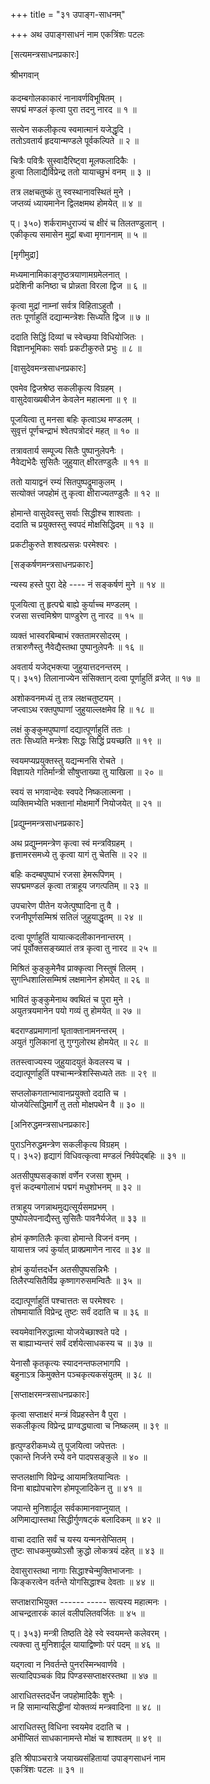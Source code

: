 +++
title = "३१ उपाङ्ग-साधनम्"

+++
अथ उपाङ्गसाधनं नाम एकत्रिंशः पटलः  
  
[सत्यमन्त्रसाधनप्रकारः]  
  
श्रीभगवान्   
  
कदम्बगोलकाकारं नानावर्णविभूषितम् ।  
सपद्मं मण्डलं कृत्वा पुरा तदनु नारद ॥ १ ॥  
  
सत्येन सकलीकृत्य स्वमात्मानं यजेद्धृदि ।  
ततोऽवतार्य हृदयान्मण्डले पूर्वकल्पिते ॥ २ ॥  
  
चित्रैः पवित्रैः सुस्वादैरिष्ट्वा मूलफलादिकैः ।  
हुत्वा तिलाद्यैर्विप्रेन्द्र ततो यायाच्छुभं वनम् ॥ ३ ॥  
  
तत्र लक्षचतुष्कं तु स्वस्थानावस्थितं मुने ।  
जप्तव्यं ध्यायमानेन द्विलक्षमथ होमयेत् ॥ ४ ॥  
  
प्। ३५०) शर्करामधुराज्यं च क्षीरं च तिलतण्डुलान् ।  
एकीकृत्य समासेन मुद्रां बध्वा मृगाननाम् ॥ ५ ॥  
  
[मृगीमुद्रा]  
  
मध्यमानामिकाङ्गुष्ठत्रयाणामग्रमेलनात् ।  
प्रदेशिनी कनिष्ठा च प्रोन्नता विरला द्विज ॥ ६ ॥  
  
कृत्वा मुद्रां नाम्नां सर्वत्र विहिताऽहुतौ ।  
ततः पूर्णाहुतिं दद्यान्मन्त्रेशः सिध्यति द्विज ॥ ७ ॥  
  
ददाति सिद्धिं दिव्यां च स्वेच्छया विधियोजितः ।  
विज्ञानभूमिकाः सर्वाः प्रकटीकुरुते प्रभुः ॥ ८ ॥  
  
[वासुदेवमन्त्रसाधनप्रकारः]  
  
एवमेव द्विजश्रेष्ठ सकलीकृत्य विग्रहम् ।  
वासुदेवाख्यबीजेन केवलेन महात्मना ॥ ९ ॥  
  
पूजयित्वा तु मनसा बहिः कृत्वाऽथ मण्डलम् ।  
सुवृत्तं पूर्णचन्द्राभं श्वेतपत्रोदरं महत् ॥ १० ॥  
  
तत्रावतार्य सम्पूज्य सितैः पुष्पानुलेपनैः ।  
नैवेद्यभेदैः सुसितैः जुहुयात् क्षीरतण्डुलैः ॥ ११ ॥  
  
ततो यायाद्वनं रम्यं सितपुष्पद्रुमाकुलम् ।  
सत्योक्तं जपहोमं तु कृत्वा क्षीराज्यतण्डुलैः ॥ १२ ॥  
  
होमान्ते वासुदेवस्तु सर्वाः सिद्धीश्च शाश्वताः ।  
ददाति च प्रयुक्तस्तु स्वपदं मोक्षसिद्धिदम् ॥ १३ ॥  
  
प्रकटीकुरुते शश्वत्प्रसन्नः परमेश्वरः ।  
  
[सङ्कर्षणमन्त्रसाधनप्रकारः]  
  
न्यस्य हस्ते पुरा देहे ---- नं सङ्कर्षणं मुने ॥ १४ ॥  
  
पूजयित्वा तु हृत्पद्मे बाह्ये कुर्याच्च मण्डलम् ।  
रजसा सत्त्वमिश्रेण पाण्डुरेण तु नारद ॥ १५ ॥  
  
व्यक्तं भास्वरबिम्बाभं रक्ततामरसोदरम् ।  
तत्रारुणैस्तु नैवेद्यैस्तथा पुष्पानुलेपनैः ॥ १६ ॥  
  
अवतार्य यजेद्भक्त्या जुहुयात्तदनन्तरम् ।  
प्। ३५१) तिलानाज्येन संसिक्तान् दत्वा पूर्णाहुतिं व्रजेत् ॥ १७ ॥  
  
अशोकवनमध्यं तु तत्र लक्षचतुष्टयम् ।  
जप्त्वाऽथ रक्तपुष्पाणां जुहुयाल्लक्षमेव हि ॥ १८ ॥  
  
लक्षं कुङ्कुमपुष्पाणां दद्यात्पूर्णाहुतिं ततः ।  
ततः सिध्यति मन्त्रेशः सिद्धः सिद्धिं प्रयच्छति ॥ १९ ॥  
  
स्वयमप्यप्रयुक्तस्तु यद्यन्मनसि रोचते ।  
विज्ञायते गतिर्मान्त्री सौषुप्ताख्या तु याखिला ॥ २० ॥  
  
स्वयं स भगवान्देवः स्वपदे निष्कलात्मना ।  
व्यक्तिमभ्येति भक्तानां मोक्षमार्गे नियोजयेत् ॥ २१ ॥  
  
[प्रद्युम्नमन्त्रसाधनप्रकारः]  
  
अथ प्रद्युम्नमन्त्रेण कृत्वा स्वं मन्त्रविग्रहम् ।  
हृत्तामरसमध्ये तु कृत्वा यागं तु चेतसि ॥ २२ ॥  
  
बहिः कदम्बपुष्पाभं रजसा हेमरूपिणम् ।  
सपद्ममण्डलं कृत्वा तत्राहूय जगत्पतिम् ॥ २३ ॥  
  
उपचारेण पीतेन यजेत्पुष्पादिना तु वै ।  
रजनीपूर्णसम्मिश्रं सतिलं जुहुयाद्धृतम् ॥ २४ ॥  
  
दत्वा पूर्णाहुतिं यायात्कदलीकाननान्तरम् ।  
जपं पूर्वोक्तसङ्ख्यातं तत्र कृत्वा तु नारद ॥ २५ ॥  
  
मिश्रितं कुङ्कुमेनैव प्राक्कृत्वा निस्तुषं तिलम् ।  
सुगन्धिशालिसम्मिश्रं लक्षमानेन होमयेत् ॥ २६ ॥  
  
भावितं कुङ्कुमेनाथ क्वथितं च पुरा मुने ।  
अयुतत्रयमानेन पयो गव्यं तु होमयेत् ॥ २७ ॥  
  
बदराण्डप्रमाणानां घृताक्तानामनन्तरम् ।  
अयुतं गुलिकानां तु गुग्गुलोरथ होमयेत् ॥ २८ ॥  
  
ततस्त्वाज्यस्य जुहुयादयुतं केवलस्य च ।  
दद्यात्पूर्णाहुतिं पश्चान्मन्त्रेशस्सिध्यते ततः ॥ २९ ॥  
  
सप्तलोकगतान्भावानप्रयुक्तो ददाति च ।  
योजयेत्सिद्धिमार्गे तु ततो मोक्षपथेन वै ॥ ३० ॥  
  
[अनिरुद्धमन्त्रसाधनप्रकारः]  
  
पुराऽनिरुद्धमन्त्रेण सकलीकृत्य विग्रहम् ।  
प्। ३५२) हृद्यागं विधिवत्कृत्वा मण्डलं निर्वपेद्बहिः ॥ ३१ ॥  
  
अतसीपुष्पसङ्काशं वर्णेन रजसा शुभम् ।  
वृत्तं कदम्बगोलाभं पद्मगं मधुशोभनम् ॥ ३२ ॥  
  
तत्राहूय जगन्नाथमुद्यत्सूर्यसमप्रभम् ।  
पुष्पोपलेपनाद्यैस्तु सुसितैः पावनैर्यजेत् ॥ ३३ ॥  
  
होमं कृष्णतिलैः कृत्वा होमान्ते विजनं वनम् ।  
यायात्तत्र जपं कुर्यात् प्राक्प्रमाणेन नारद ॥ ३४ ॥  
  
होमं कुर्यात्तदर्धेन अतसीपुष्पसन्निभैः ।  
तिलैरप्यसितैर्विप्र कृष्णागरुसमन्वितैः ॥ ३५ ॥  
  
दद्यात्पूर्णाहुतिं पश्चात्ततः स परमेश्वरः ।  
तोषमायाति विप्रेन्द्र तुष्टः सर्वं ददाति च ॥ ३६ ॥  
  
स्वयमेवानिरुद्धात्मा योजयेच्छाश्वते पदे ।  
स बाह्याभ्यन्तरं सर्वं दर्शयेत्साधकस्य च ॥ ३७ ॥  
  
येनासौ कृतकृत्यः स्यादनन्तफलभागपि ।  
बहुनाऽत्र किमुक्तेन पञ्चकृत्यकसंयुतम् ॥ ३८ ॥  
  
[सप्ताक्षरमन्त्रसाधनप्रकारः]  
  
कृत्वा सप्ताक्षरं मन्त्रं विप्रहस्तेन वै पुरा ।  
सकलीकृत्य विप्रेन्द्र प्राग्वद्ध्यात्वा च निष्कलम् ॥ ३९ ॥  
  
हृत्पुण्डरीकमध्ये तु पूजयित्वा जपेत्ततः ।  
एकान्ते निर्जने रम्ये वने पादपसङ्कुले ॥ ४० ॥  
  
सप्तलक्षाणि विप्रेन्द्र आयामत्रितयान्वितः ।  
विना बाह्योपचारेण होमपूजादिकेन तु ॥ ४१ ॥  
  
जपान्ते मुनिशार्दूल सर्वकामानवाप्नुयात् ।  
अणिमाद्यास्तथा सिद्धीर्गुणषट्कं बलादिकम् ॥ ४२ ॥  
  
वाचा ददाति सर्वं च यस्य यन्मनसेप्सितम् ।  
तुष्टः साधकमुख्योऽसौ क्रुद्धो लोकत्रयं दहेत् ॥ ४३ ॥  
  
देवासुरास्तथा नागाः सिद्धाश्चेन्मुक्तिभाजनाः ।  
किङ्करत्वेन वर्तन्ते योगसिद्धाश्च देवताः ॥ ४४ ॥  
  
सप्ताक्षराभियुक्त ------ ----- सत्यस्य महात्मनः ।  
आचन्द्रतारकं कालं वलीपलितवर्जितः ॥ ४५ ॥  
  
प्। ३५३) मन्त्री तिष्ठति देहे स्वे स्वयमन्ते कलेवरम् ।  
त्यक्त्वा तु मुनिशार्दूल यायाद्विष्णोः परं पदम् ॥ ४६ ॥  
  
यद्गत्वा न निवर्तन्ते पुनरस्मिन्भवार्णवे ।  
सत्यादिपञ्चकं विप्र पिण्डस्सप्ताक्षरस्तथा ॥ ४७ ॥  
  
आराधितस्तदर्धेन जपहोमादिकैः शुभैः ।  
न हि सामान्यसिद्धीनां योक्तव्यं मन्त्रवादिना ॥ ४८ ॥  
  
आराधितस्तु विधिना स्वयमेव ददाति च ।  
अभीप्सितं साधकानामन्ते मोक्षं च शाश्वतम् ॥ ४९ ॥  
  
इति श्रीपाञ्चरात्रे जयाख्यसंहितायां उपाङ्गसाधनं नाम   
एकत्रिंशः पटलः ॥ ३१ ॥  
  
  
  